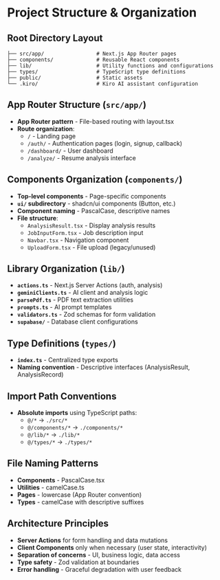 # Project Structure & Organization

## Root Directory Layout
```
├── src/app/                 # Next.js App Router pages
├── components/              # Reusable React components
├── lib/                     # Utility functions and configurations
├── types/                   # TypeScript type definitions
├── public/                  # Static assets
└── .kiro/                   # Kiro AI assistant configuration
```

## App Router Structure (`src/app/`)
- **App Router pattern** - File-based routing with layout.tsx
- **Route organization**:
  - `/` - Landing page
  - `/auth/` - Authentication pages (login, signup, callback)
  - `/dashboard/` - User dashboard
  - `/analyze/` - Resume analysis interface

## Components Organization (`components/`)
- **Top-level components** - Page-specific components
- **`ui/` subdirectory** - shadcn/ui components (Button, etc.)
- **Component naming** - PascalCase, descriptive names
- **File structure**:
  - `AnalysisResult.tsx` - Display analysis results
  - `JobInputForm.tsx` - Job description input
  - `Navbar.tsx` - Navigation component
  - `UploadForm.tsx` - File upload (legacy/unused)

## Library Organization (`lib/`)
- **`actions.ts`** - Next.js Server Actions (auth, analysis)
- **`geminiClients.ts`** - AI client and analysis logic
- **`parsePdf.ts`** - PDF text extraction utilities
- **`prompts.ts`** - AI prompt templates
- **`validators.ts`** - Zod schemas for form validation
- **`supabase/`** - Database client configurations

## Type Definitions (`types/`)
- **`index.ts`** - Centralized type exports
- **Naming convention** - Descriptive interfaces (AnalysisResult, AnalysisRecord)

## Import Path Conventions
- **Absolute imports** using TypeScript paths:
  - `@/*` → `./src/*`
  - `@/components/*` → `./components/*`
  - `@/lib/*` → `./lib/*`
  - `@/types/*` → `./types/*`

## File Naming Patterns
- **Components** - PascalCase.tsx
- **Utilities** - camelCase.ts
- **Pages** - lowercase (App Router convention)
- **Types** - camelCase with descriptive suffixes

## Architecture Principles
- **Server Actions** for form handling and data mutations
- **Client Components** only when necessary (user state, interactivity)
- **Separation of concerns** - UI, business logic, data access
- **Type safety** - Zod validation at boundaries
- **Error handling** - Graceful degradation with user feedback